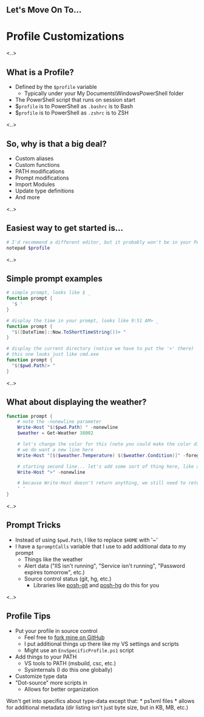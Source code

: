 ## Let's Move On To...

# Profile Customizations

<..>

## What is a Profile?

* Defined by the `$profile` variable
  * Typically under your My Documents\WindowsPowerShell folder
* The PowerShell script that runs on session start
* $`profile` is to PowerShell as `.bashrc` is to Bash
* $`profile` is to PowerShell as `.zshrc` is to ZSH

<..>

## So, why is that a big deal?

* Custom aliases
* Custom functions
* PATH modifications
* Prompt modifications
* Import Modules
* Update type definitions
* And more

<..>

## Easiest way to get started is...

```powershell
# I'd recommend a different editor, but it probably won't be in your PATH at first...
notepad $profile
```

<..>

## Simple prompt examples

```powershell
# simple prompt, looks like $ _
function prompt {
  '$ '
}

# display the time in your prompt, looks like 9:51 AM> _
function prompt {
  "$([DateTime]::Now.ToShortTimeString())> "
}

# display the current directory (notice we have to put the '>' there)
# this one looks just like cmd.exe
function prompt {
  "$($pwd.Path)> "
}
```

<..>

## What about displaying the weather?

```powershell
function prompt {
    # note the -nonewline parameter
    Write-Host "$($pwd.Path) " -nonewline
    $weather = Get-Weather 38002

    # let's change the color for this (note you could make the color different depending on the conditions)
    # we do want a new line here
    Write-Host "[$($weather.Temperature) $($weather.Condition)]" -foregroundColor Green

    # starting second line... let's add some sort of thing here, like a '>'
    Write-Host ">" -nonewline

    # because Write-Host doesn't return anything, we still need to return something here
    ' '
}
```

<..>

## Prompt Tricks

* Instead of using `$pwd.Path`, I like to replace `$HOME` with '~'
* I have a `$promptCalls` variable that I use to add additional data to my prompt
  * Things like the weather
  * Alert data ("IIS isn't running", "Service isn't running", "Password expires tomorrow", etc.)
  * Source control status (git, hg, etc.)
    * Libraries like [posh-git](https://github.com/dahlbyk/posh-git) and [posh-hg](https://github.com/JeremySkinner/posh-hg) do this for you

<..>

## Profile Tips

* Put your profile in source control
  * Feel free to [fork mine on GitHub](https://github.com/drmohundro/powershellenv)
  * I put additional things up there like my VS settings and scripts
  * Might use an `EnvSpecificProfile.ps1` script
* Add things to your PATH
  * VS tools to PATH (msbuild, csc, etc.)
  * Sysinternals (I do this one globally)
* Customize type data
* "Dot-source" more scripts in
  * Allows for better organization

<aside class="notes" data-markdown>
Won't get into specifics about type-data except that:
* ps1xml files
* allows for additional metadata (dir listing isn't just byte size, but in KB, MB, etc.)
</aside>
